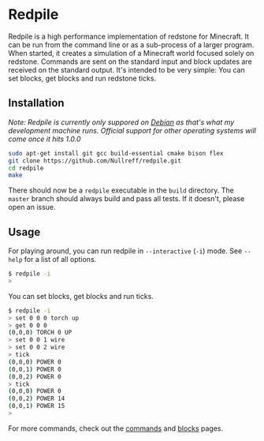 Redpile
=======

Redpile is a high performance implementation of redstone for Minecraft.
It can be run from the command line or as a sub-process of a larger program.
When started, it creates a simulation of a Minecraft world focused solely on redstone.
Commands are sent on the standard input and block updates are received on the standard output.
It's intended to be very simple: You can set blocks, get blocks and run redstone ticks.

Installation
------------

*Note: Redpile is currently only suppored on [Debian](https://www.debian.org/) as that's what my development machine runs.
Official support for other operating systems will come once it hits 1.0.0*

~~~bash
sudo apt-get install git gcc build-essential cmake bison flex
git clone https://github.com/Nullreff/redpile.git
cd redpile
make
~~~

There should now be a `redpile` executable in the `build` directory.
The `master` branch should always build and pass all tests.
If it doesn't, please open an issue.

Usage
-----

For playing around, you can run redpile in `--interactive` (`-i`) mode.
See `--help` for a list of all options.

~~~bash
$ redpile -i
>
~~~

You can set blocks, get blocks and run ticks.

~~~bash
$ redpile -i
> set 0 0 0 torch up
> get 0 0 0
(0,0,0) TORCH 0 UP
> set 0 0 1 wire
> set 0 0 2 wire
> tick
(0,0,0) POWER 0
(0,0,1) POWER 0
(0,0,2) POWER 0
> tick
(0,0,0) POWER 0
(0,0,2) POWER 14
(0,0,1) POWER 15
>
~~~

For more commands, check out the [commands](commands.md) and [blocks](blocks.md) pages.


